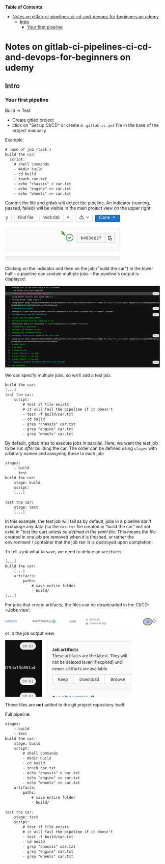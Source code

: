 <!-- START doctoc generated TOC please keep comment here to allow auto update -->
<!-- DON'T EDIT THIS SECTION, INSTEAD RE-RUN doctoc TO UPDATE -->
**Table of Contents**

- [Notes on gitlab-ci-pipelines-ci-cd-and-devops-for-beginners on udemy](#notes-on-gitlab-ci-pipelines-ci-cd-and-devops-for-beginners-on-udemy)
  - [Intro](#intro)
    - [Your first pipeline](#your-first-pipeline)

<!-- END doctoc generated TOC please keep comment here to allow auto update -->

# Notes on gitlab-ci-pipelines-ci-cd-and-devops-for-beginners on udemy

## Intro

### Your first pipeline

Build -> Test

- Create gitlab project
- click on "Set up CI/CD" or create a `.gitlab-ci.yml` file in the base of the project manually

Example:

    # name of job (task:)
    build the car:
      script:
        # shell commands 
        - mkdir build
        - cd build
        - touch car.txt
        - echo "chassis" > car.txt
        - echo "engine" >> car.txt
        - echo "wheels" >> car.txt

Commit the file and gitlab will detect the pipeline. An indicator (running, passed, failed) will be visible in the main project view on the upper right:

![pipeline indicator](readme_images/gitlab_pipleline_progress.png)

Clicking on the indicator and then on the job ("build the car") in the lower half - a pipeline can contain multiple jobs - the pipeline's output is displayed:

![pipeline indicator](readme_images/gitlab_pipleline_output.png)

We can specify multiple jobs, so we'll add a test job:

    build the car:
    [...]
    test the car:
        script:
            # test if file exists
            # it will fail the pipeline if it doesn't
            - test -f build/car.txt
            - cd build
            - grep "chassis" car.txt
            - grep "engine" car.txt
            - grep "wheels" car.txt

By default, gitlab tries to execute jobs in parallel. Here, we want the test job to be run *after* building the car. The order can be defined using `stages` with arbitrary names and assigning these to each job:

    stages:
        - build
        - test
    build the car:
        stage: build
        script:
        [...]
    
    test the car:
        stage: test
        [...]

In this example, the test job will fail as by default, jobs in a pipeline don't exchange any data (so the `car.txt` file created in "build the car" will not exist in "test the car) *unless so defined in the yaml file*. This means the file created in one job are removed when it is finished, or rather the environment / container that the job ran in is destroyed upon completion.

To tell a job what to save, we need to define an `artifacts`:

    [...]
    build the car:
        [...]
        artifacts:
            paths:
                # save entire folder
                - build/
    [...]

For jobs that create artifacts, the files can be downloaded in the  CI/CD->Jobs view:

![artifact download](readme_images/donwload_artifact.png)

or in the job output view.

![artifact download 2](readme_images/donwload_artifact_output.png)

These files are **not** added to the git project repository itself.

Full pipeline:

    stages:
        - build
        - test
    build the car:
        stage: build
        script:
            # shell commands 
            - mkdir build
            - cd build
            - touch car.txt
            - echo "chassis" > car.txt
            - echo "engine" >> car.txt
            - echo "wheels" >> car.txt
        artifacts:
            paths:
                # save entire folder
                - build/
    
    test the car:
        stage: test
        script:
            # test if file exists
            # it will fail the pipeline if it doesn't
            - test -f build/car.txt
            - cd build
            - grep "chassis" car.txt
            - grep "engine" car.txt
            - grep "wheels" car.txt

